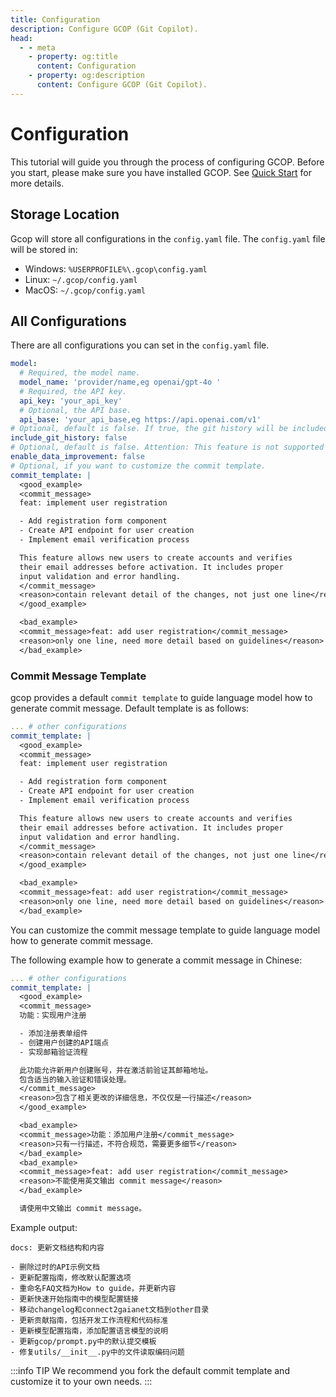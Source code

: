 ```yaml
---
title: Configuration
description: Configure GCOP (Git Copilot).
head:
  - - meta
    - property: og:title
      content: Configuration
    - property: og:description
      content: Configure GCOP (Git Copilot).
---
```


# Configuration

This tutorial will guide you through the process of configuring GCOP. Before you start, please make sure you have installed GCOP. See [Quick Start](/guide/quick-start) for more details.

## Storage Location

Gcop will store all configurations in the `config.yaml` file. The `config.yaml` file will be stored in:

- Windows: `%USERPROFILE%\.gcop\config.yaml`
- Linux: `~/.gcop/config.yaml`
- MacOS: `~/.gcop/config.yaml`

## All Configurations

There are all configurations you can set in the `config.yaml` file.

```yaml
model:
  # Required, the model name.
  model_name: 'provider/name,eg openai/gpt-4o '
  # Required, the API key.
  api_key: 'your_api_key'
  # Optional, the API base.
  api_base: 'your_api_base,eg https://api.openai.com/v1'
# Optional, default is false. If true, the git history will be included in the prompt.
include_git_history: false
# Optional, default is false. Attention: This feature is not supported yet.
enable_data_improvement: false
# Optional, if you want to customize the commit template. 
commit_template: |
  <good_example>
  <commit_message>
  feat: implement user registration

  - Add registration form component
  - Create API endpoint for user creation
  - Implement email verification process

  This feature allows new users to create accounts and verifies
  their email addresses before activation. It includes proper
  input validation and error handling.
  </commit_message>
  <reason>contain relevant detail of the changes, not just one line</reason>
  </good_example>

  <bad_example>
  <commit_message>feat: add user registration</commit_message>
  <reason>only one line, need more detail based on guidelines</reason>
  </bad_example>
```

### Commit Message Template

gcop provides a default `commit template` to guide language model how to generate commit message. Default template is as follows:

```yaml
... # other configurations
commit_template: |
  <good_example>
  <commit_message>
  feat: implement user registration

  - Add registration form component
  - Create API endpoint for user creation
  - Implement email verification process

  This feature allows new users to create accounts and verifies
  their email addresses before activation. It includes proper
  input validation and error handling.
  </commit_message>
  <reason>contain relevant detail of the changes, not just one line</reason>
  </good_example>

  <bad_example>
  <commit_message>feat: add user registration</commit_message>
  <reason>only one line, need more detail based on guidelines</reason>
  </bad_example>
```

You can customize the commit message template to guide language model how to generate commit message.

The following example how to generate a commit message in Chinese:


```yaml
... # other configurations
commit_template: |
  <good_example>
  <commit_message>
  功能：实现用户注册

  - 添加注册表单组件
  - 创建用户创建的API端点
  - 实现邮箱验证流程

  此功能允许新用户创建账号，并在激活前验证其邮箱地址。
  包含适当的输入验证和错误处理。
  </commit_message>
  <reason>包含了相关更改的详细信息，不仅仅是一行描述</reason>
  </good_example>

  <bad_example>
  <commit_message>功能：添加用户注册</commit_message>
  <reason>只有一行描述，不符合规范，需要更多细节</reason>
  </bad_example>
  <bad_example>
  <commit_message>feat: add user registration</commit_message>
  <reason>不能使用英文输出 commit message</reason>
  </bad_example>

  请使用中文输出 commit message。
```

Example output:

```
docs: 更新文档结构和内容

- 删除过时的API示例文档
- 更新配置指南，修改默认配置选项
- 重命名FAQ文档为How to guide，并更新内容
- 更新快速开始指南中的模型配置链接
- 移动changelog和connect2gaianet文档到other目录
- 更新贡献指南，包括开发工作流程和代码标准
- 更新模型配置指南，添加配置语言模型的说明
- 更新gcop/prompt.py中的默认提交模板
- 修复utils/__init__.py中的文件读取编码问题
```

:::info TIP
We recommend you fork the default commit template and customize it to your own needs.
:::

